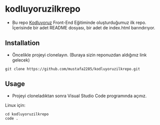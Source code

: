 # kodluyoruzilkrepo

* Bu repo [Kodluyoruz](https://www.kodluyoruz.org/) Front-End Eğitiminde oluşturduğumuz ilk repo. İçerisinde bir adet README dosyası, bir adet de index.html barındırıyor.

## Installation

* Öncelikle projeyi clonelayın. (Buraya sizin reponuzdan aldığınız link gelecek)

```
git clone https://github.com/mustafa2285/kodluyoruzilkrepo.git
```
## Usage

* Projeyi cloneladıktan sonra Visual Studio Code programında açınız.

Linux için:

```
cd kodluyoruzilkrepo
code .
```
